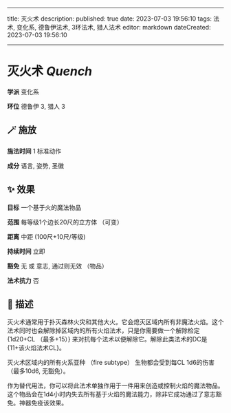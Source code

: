 
---
title: 灭火术
description: 
published: true
date: 2023-07-03 19:56:10
tags: 法术, 变化系, 德鲁伊法术, 3环法术, 猎人法术
editor: markdown
dateCreated: 2023-07-03 19:56:10

---

# **灭火术** *Quench*

**学派** 变化系 

**环位** 德鲁伊 3, 猎人 3

## 🪄 施放

**施法时间** 1 标准动作

**成分** 语言, 姿势, 圣徽

## ✨ 效果 

**目标** 一个基于火的魔法物品 

**范围** 每等级1个边长20尺的立方体 （可变）

**距离** 中距 (100尺+10尺/等级)  

**持续时间** 立即 

**豁免** 无 或 意志, 通过则无效 （物品）

**法术抗力** 否

## 📖 描述

灭火术通常用于扑灭森林火灾和其他大火。它会熄灭区域内所有非魔法火焰。这个法术同时也会解除掉区域内的所有火焰法术，只是你需要做一个解除检定 {1d20+CL （最多+15）} 来对抗每个法术以便解除它。解除此类法术的DC是 {11+该火焰法术CL}。

灭火术区域内的所有火系亚种 （fire subtype） 生物都会受到每CL 1d6的伤害 （最多10d6, 无豁免）。

作为替代用法，你可以将此法术单独作用于一件用来创造或控制火焰的魔法物品。这个物品会在1d4小时内失去所有基于火焰的魔法能力，除非它成功通过了意志豁免。神器免疫该效果。
    